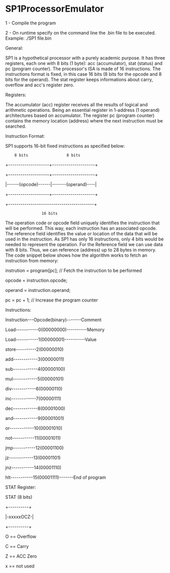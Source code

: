# SP1ProcessorEmulator

1 - Compile the program 

2 - On runtime specify on the command line the .bin file to be executed.
Example:
./SP1 file.bin



General:

SP1 is a hypothetical processor with a purely academic purpose. It has three registers, each one with 8 bits (1 byte): 
acc (accumulator), stat (status) and pc (program counter). The processor's ISA is made of 16 instructions. 
The instructions format is fixed, in this case 16 bits (8 bits for the opcode and 8 bits for the operand). 
The stat register keeps informations about carry, overflow and acc's register zero.



Registers:

The accumulator (acc) register receives all the results of logical and arithmetic operations. 
Being an essential register in 1-address (1 operand) architectures based on accumulator. 
The register pc (program counter) contains the memory location (address) where the next instruction must be searched.



Instruction Format:

SP1 supports 16-bit fixed instructions as specified below:


        8 bits                 8 bits
        
+--------------------+---------------------+

+--------------------+---------------------+

|------(opcode)------|-------(operand)----|

+--------------------+---------------------+

+------------------------------------------+

                    16 bits
                    
The operation code or opcode field uniquely identifies the instruction that will be performed. This way, each instruction has an associated opcode. 
The reference field identifies the value or location of the data that will be used in the instruction. 
As SP1 has only 16 instructions, only 4 bits would be needed to represent the operation. For the Reference field we can use data with 8 bits. 
Thus, we can reference (address) up to 28 bytes in memory. The code snippet below shows how the algorithm works to fetch an instruction from memory: 


instrution = program[pc];     // Fetch the instruction to be performed


opcode = instruction.opcode;


operand = instruction.operand;


pc = pc + 1;                  // Increase the program counter



Instructions:


Instruction---Opcode(binary)-------Comment

Load-----------0(00000000)----------Memory

Load-----------1(00000001)----------Value

store----------2(00000010)

add------------3(00000011)

sub------------4(00000100)

mul------------5(00000101)

div------------6(00000110)

inc------------7(00000111)

dec------------8(00001000)

and------------9(00001001)

or------------10(00001010)

not-----------11(00001011)

jmp-----------12(00001100)

jz------------13(00001101)

jnz-----------14(00001110)

hlt-----------15(00001111)-------End of program



STAT Register:


STAT (8 bits)

+----------+

|-xxxxxOCZ-|

+----------+

O == Overflow

C == Carry

Z == ACC Zero

x == not used
